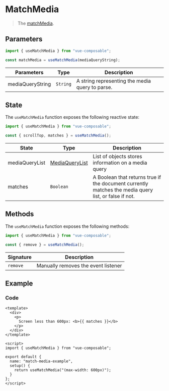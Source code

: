 # MatchMedia

> The [matchMedia](https://developer.mozilla.org/en-US/docs/Web/API/Window/matchMedia).

## Parameters

```js
import { useMatchMedia } from "vue-composable";

const matchMedia = useMatchMedia(mediaQueryString);
```

| Parameters       | Type     | Description                                     |
| ---------------- | -------- | ----------------------------------------------- |
| mediaQueryString | `String` | A string representing the media query to parse. |

## State

The `useMatchMedia` function exposes the following reactive state:

```js
import { useMatchMedia } from "vue-composable";

const { scrollTop, matches } = useMatchMedia();
```

| State          | Type                                                                              | Description                                                                                          |
| -------------- | --------------------------------------------------------------------------------- | ---------------------------------------------------------------------------------------------------- |
| mediaQueryList | [MediaQueryList](https://developer.mozilla.org/en-US/docs/Web/API/MediaQueryList) | List of objects stores information on a media query                                                  |
| matches        | `Boolean`                                                                         | A Boolean that returns true if the document currently matches the media query list, or false if not. |

## Methods

The `useMatchMedia` function exposes the following methods:

```js
import { useMatchMedia } from "vue-composable";

const { remove } = useMatchMedia();
```

| Signature | Description                         |
| --------- | ----------------------------------- |
| `remove`  | Manually removes the event listener |

## Example

<ClientOnly>
<match-media-example/>
</ClientOnly>

### Code

```vue
<template>
  <div>
    <p>
      Screen less than 600px: <b>{{ matches }}</b>
    </p>
  </div>
</template>

<script>
import { useMatchMedia } from "vue-composable";

export default {
  name: "match-media-example",
  setup() {
    return useMatchMedia("(max-width: 600px)");
  }
};
</script>
```
